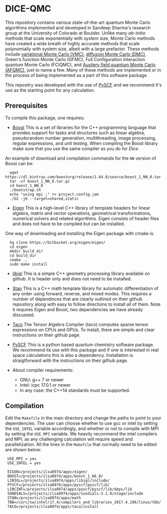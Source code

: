 # DICE-QMC

This repository contains various state-of-the-art quantum Monte Carlo algorithms implemented and developed in Sandeep Sharma's research group at the University of Colorado at Boulder. Unlike many *ab-initio* methods that scale exponentially with system size, Monte Carlo methods have created a wide breath of highly accurate methods that scale polynomially with system size, albeit with a large prefactor. These methods include [variational Monte Carlo (VMC)](https://en.wikipedia.org/wiki/Variational_Monte_Carlo), [diffusion Monte Carlo (DMC)](https://en.wikipedia.org/wiki/Diffusion_Monte_Carlo), Green's function Monte Carlo (GFMC), Full Configuration Interaction quantum Monte Carlo (FCIQMC), and [Auxilery field quantum Monte Carlo (AFQMC)](https://en.wikipedia.org/wiki/Auxiliary-field_Monte_Carlo), just to name a few. Many of these methods are implemented or in the process of being implemented as a part of this software package.

This repositry was developed with the use of [PySCF](https://github.com/sunqm/pyscf/blob/master/README.md) and we recommend it's use as the starting point for any calculation.

Prerequisites
-------------

To compile this package, one requires:

* [Boost](http://www.boost.org/) This is a set of libraries for the C++ programming language that provides support for tasks and structures such as linear algebra, pseudorandom number generation, multithreading, image processing, regular expressions, and unit testing. When compiling the Boost library make sure that you use the same compiler as you do for *Dice*.

An example of download and compilation commands for the `NN` version of Boost can be:

```
  wget https://dl.bintray.com/boostorg/release/1.64.0/source/boost_1_NN_0.tar.gz
  tar -xf boost_1_NN_0.tar.gz
  cd boost_1_NN_0
  ./bootstrap.sh
  echo "using mpi ;" >> project-config.jam
  ./b2 -j6 --target=shared,static
```

* [Eigen](http://eigen.tuxfamily.org/dox/) This is a high-level C++ library of template headers for linear algebra, matrix and vector operations, geometrical transformations, numerical solvers and related algorithms. Eigen consists of header files and does not have to be compiled but can be installed.

One way of downloading and installing the Eigen package with cmake is:

```
  hg clone https://bitbucket.org/eigen/eigen/
  cd eigen
  mkdir build_dir
  cd build_dir
  cmake ..
  sudo make install
```

* [libigl](https://github.com/libigl/libigl) This is a simple C++ geometry processing library available on github. It is header only and does not need to be installed.

* [Stan](https://github.com/stan-dev/math) This is a C++ math template library for automatic differentiation of any order using forward, reverse, and mixed modes. This requires a number of dependinces that are clearly outlined on their github repository along with easy to follow directions to install all of them. Note it requires Eigen and Boost, two dependencies we have already discussed.

* [Taco](https://github.com/tensor-compiler/taco) The Tensor Algebra Compiler (taco) computes sparse tensor expressions on CPUs and GPUs. To install, there are simple and clear instructions on their github page.

* [PySCF](https://github.com/sunqm/pyscf/blob/master/README.md) This is a python based quantum chemistry software package. We recommend its use with this package and if one is interested in real space calculations this is also a dependency. Installation is straigtforward with the instructions on their github page.

* About compiler requirements:
    - GNU: g++ 7 or newer
    - Intel: icpc 17.0.1 or newer
    - In any case: the C++14 standards must be supported.

Compilation
-------

Edit the `Makefile` in the main directory and change the paths to point to your dependencies.
The user can choose whether to use gcc or intel by setting the `USE_INTEL` variable accordingly,
and whether or not to compile with MPI by setting the `USE_MPI` variable. 
We heavily recommend the intel compilers and MPI, as any challenging calculation will require speed and parallelization.
All the lines in the `Makefile` that normally need to be edited are shown below:

```
 USE_MPI = yes
 USE_INTEL = yes
 
 EIGEN=/projects/ilsa8974/apps/eigen/
 BOOST=/projects/ilsa8974/apps/boost_1_66_0/
 LIBIGL=/projects/ilsa8974/apps/libigl/include/
 PYSCF=/projects/ilsa8974/apps/pyscf/pyscf/lib/
 LIBCINT=/projects/ilsa8974/apps/pyscf/pyscf/lib/deps/lib
 SUNDIALS=/projects/ilsa8974/apps/sundials-3.1.0/stage/include
 STAN=/projects/ilsa8974/apps/math
 TBB=/curc/sw/intel/17.4/compilers_and_libraries_2017.4.196/linux/tbb/
 TACO=/projects/ilsa8974/apps/taco/install

```
